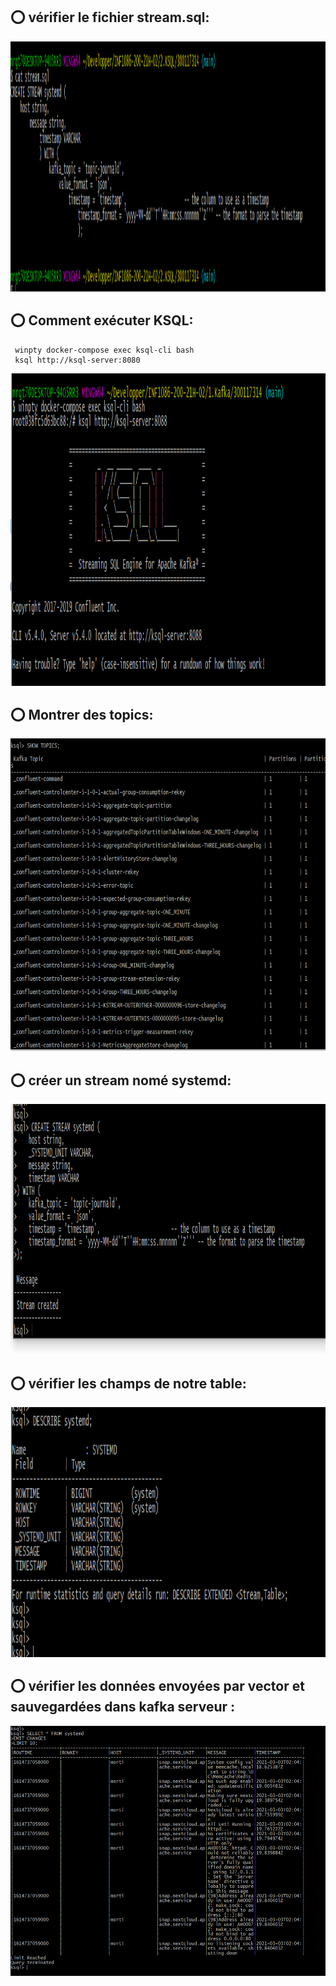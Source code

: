 
## :o: vérifier le fichier stream.sql:

<img src=images/4.PNG  alt="alt text" width="750" height="400">

## :o: Comment exécuter KSQL:
```
 winpty docker-compose exec ksql-cli bash
 ksql http://ksql-server:8080
```

<img src=images/50.PNG  alt="alt text" width="750" height="500">

## :o: Montrer des topics:

<img src=images/51.PNG  alt="alt text" width="750" height="500">

## :o: créer un stream nomé systemd:


<img src=images/1.PNG  alt="alt text" width="750" height="400">


## :o: vérifier les champs de notre table:

<img src=images/2.PNG  alt="alt text" width="750" height="400">

## :o: vérifier les données envoyées par vector et sauvegardées dans kafka serveur :

<img src=images/3.PNG  alt="alt text" width="750" height="400">

